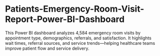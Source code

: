 # Patients-Emergency-Room-Visit-Report-Power-BI-Dashboard
This Power BI dashboard analyzes 4,584 emergency room visits by appointment type, demographics, referrals, and satisfaction. It highlights wait times, referral sources, and service trends—helping healthcare teams improve patient flow and service delivery.

